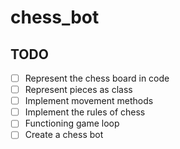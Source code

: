 # chess_bot


## TODO

- [ ] Represent the chess board in code
- [ ] Represent pieces as class
- [ ] Implement movement methods
- [ ] Implement the rules of chess
- [ ] Functioning game loop
- [ ] Create a chess bot
